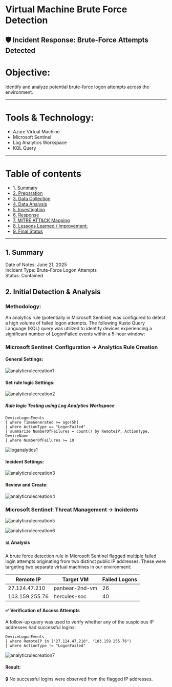

# Virtual Machine Brute Force Detection 
## 🛡️ Incident Response: Brute-Force Attempts Detected

# Objective:
Identify and analyze potential brute-force logon attempts across the environment.

---
# Tools & Technology:
- Azure Virtual Machine
- Microsoft Sentinel
- Log Analytics Workspace
- KQL Query

---
# Table of contents

- [1. Summary](#1-summary)
- [2. Preparation](#2-preparation)
- [3. Data Collection](#3-data-collection)
- [4. Data Analysis](#4-data-analysis)
- [5. Investigation](#5-investigation)
- [6. Response](#6-response)
- [7. MITRE ATT&CK Mapping](#7-mitre-attck-mapping)
- [8. Lessons Learned / Improvement:](#8-lessons-learned--improvement)
- [9. Final Status](#9-final-status)
  
---



## 1. Summary
Date of Notes: June 21, 2025 <br />
Incident Type: Brute-Force Logon Attempts <br />
Status: Contained <br />


## 2. Initial Detection & Analysis
### Methodology:
An analytics rule (potentially in Microsoft Sentinel) was configured to detect a high volume of failed logon attempts. The following Kusto Query Language (KQL) query was utilized to identify devices experiencing a significant number of LogonFailed events within a 5-hour window:



### Microsoft Sentinel: Configuration → Analytics Rule Creation
#### General Settings:
![analyticrulecreation1](https://github.com/user-attachments/assets/6c5e6703-b27d-474c-ad29-b778f9670970)

#### Set rule logic Settings:
![analyticrulecreation2](https://github.com/user-attachments/assets/d5f943cc-c7f0-4264-92bb-993c3b4f903d)

##### Rule logic Testing using Log Analytics Workspace

```kql
DeviceLogonEvents
| where TimeGenerated >= ago(5h)
| where ActionType == "LogonFailed"
| summarize NumberOfFailures = count() by RemoteIP, ActionType, DeviceName
| where NumberOfFailures >= 10

```
![loganalytics1](https://github.com/user-attachments/assets/0bebfefd-9528-4265-adc0-0e091d19dbc6)

#### Incident Settings:

![analyticrulecreation3](https://github.com/user-attachments/assets/01a56ba6-c909-423b-9778-ce9994960127)


#### Review and Create: 
![analyticrulecreation4](https://github.com/user-attachments/assets/282d098e-0d13-44c4-9072-fc3fcbb969ef)


### Microsoft Sentinel: Threat Management → Incidents

![analyticrulecreation5](https://github.com/user-attachments/assets/ebabf39d-2aef-44cb-865f-a4dcaefaab79)

![analyticrulecreation6](https://github.com/user-attachments/assets/ae021b2e-0c12-4117-a39b-960baa895c98)


#### 📊 Analysis
A brute force detection rule in Microsoft Sentinel flagged multiple failed login attempts originating from two distinct public IP addresses. These were targeting two separate virtual machines in our environment:

| Remote IP      | Target VM      | Failed Logons |
| -------------- | -------------- | ------------- |
| 27.124.47.210  | panbear-2nd-vm | 26            |
| 103.159.255.76 | hercules-soc   | 40            |


#### ✅ Verification of Access Attempts
A follow-up query was used to verify whether any of the suspicious IP addresses had successful logins:

```kql
DeviceLogonEvents
| where RemoteIP in ("27.124.47.210", "103.159.255.76")
| where ActionType != "LogonFailed"
```
![analyticrulecreation7](https://github.com/user-attachments/assets/4136541e-8f34-4b73-96c5-6739739fbed9)

#### Result:
🔒 No successful logins were observed from the flagged IP addresses.

